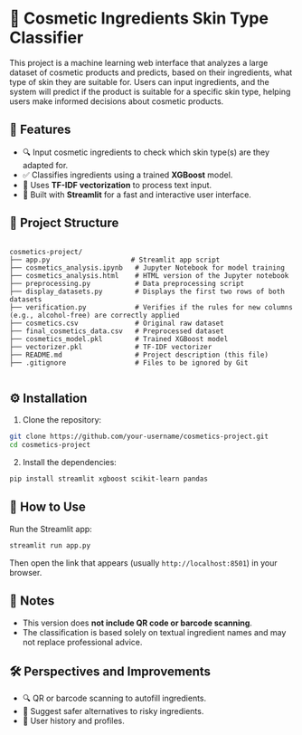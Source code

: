 # 🧴 Cosmetic Ingredients Skin Type Classifier

This project is a machine learning web interface that analyzes a large dataset of cosmetic products and predicts, based on their ingredients, what type of skin they are suitable for. Users can input ingredients, and the system will predict if the product is suitable for a specific skin type, helping users make informed decisions about cosmetic products.

## 🚀 Features

- 🔍 Input cosmetic ingredients to check which skin type(s) are they adapted for.
- ✅ Classifies ingredients using a trained **XGBoost** model.
- 🧠 Uses **TF-IDF vectorization** to process text input.
- 🎯 Built with **Streamlit** for a fast and interactive user interface.

## 📁 Project Structure

```

cosmetics-project/
├── app.py                    # Streamlit app script
├── cosmetics_analysis.ipynb   # Jupyter Notebook for model training
├── cosmetics_analysis.html    # HTML version of the Jupyter notebook
├── preprocessing.py           # Data preprocessing script
├── display_datasets.py        # Displays the first two rows of both datasets
├── verification.py            # Verifies if the rules for new columns (e.g., alcohol-free) are correctly applied
├── cosmetics.csv              # Original raw dataset
├── final_cosmetics_data.csv   # Preprocessed dataset
├── cosmetics_model.pkl        # Trained XGBoost model
├── vectorizer.pkl             # TF-IDF vectorizer
├── README.md                  # Project description (this file)
├── .gitignore                 # Files to be ignored by Git


````

## ⚙️ Installation

1. Clone the repository:

```bash
git clone https://github.com/your-username/cosmetics-project.git
cd cosmetics-project
````

2. Install the dependencies:

```bash
pip install streamlit xgboost scikit-learn pandas
```

## 🧪 How to Use

Run the Streamlit app:

```bash
streamlit run app.py
```

Then open the link that appears (usually `http://localhost:8501`) in your browser.

## 📌 Notes

* This version does **not include QR code or barcode scanning**.
* The classification is based solely on textual ingredient names and may not replace professional advice.

## 🛠️ Perspectives and Improvements

* 🔍 QR or barcode scanning to autofill ingredients.
* 🧼 Suggest safer alternatives to risky ingredients.
* 💾 User history and profiles.

```


